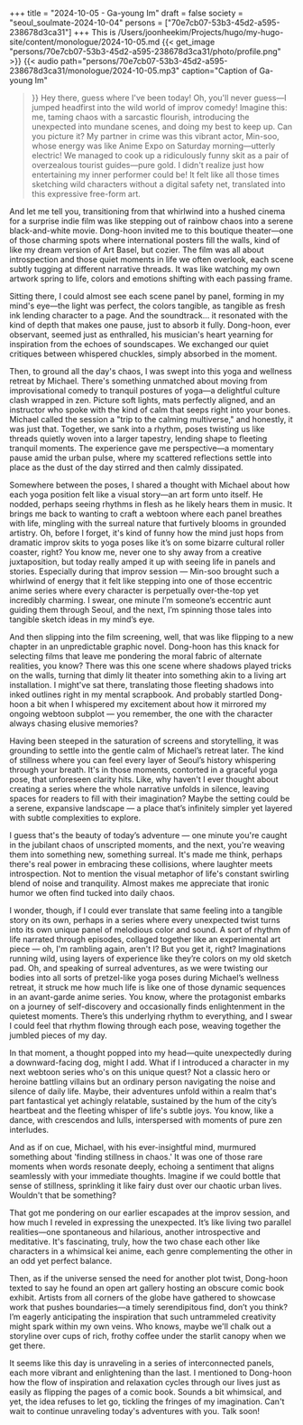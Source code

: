 +++
title = "2024-10-05 - Ga-young Im"
draft = false
society = "seoul_soulmate-2024-10-04"
persons = ["70e7cb07-53b3-45d2-a595-238678d3ca31"]
+++
This is /Users/joonheekim/Projects/hugo/my-hugo-site/content/monologue/2024-10-05.md
{{< get_image "persons/70e7cb07-53b3-45d2-a595-238678d3ca31/photo/profile.png" >}}
{{< audio
    path="persons/70e7cb07-53b3-45d2-a595-238678d3ca31/monologue/2024-10-05.mp3" 
    caption="Caption of Ga-young Im"
>}}
Hey there, guess where I've been today!
Oh, you'll never guess—I jumped headfirst into the wild world of improv comedy! Imagine this: me, taming chaos with a sarcastic flourish, introducing the unexpected into mundane scenes, and doing my best to keep up. Can you picture it? My partner in crime was this vibrant actor, Min-soo, whose energy was like Anime Expo on Saturday morning—utterly electric! We managed to cook up a ridiculously funny skit as a pair of overzealous tourist guides—pure gold. I didn't realize just how entertaining my inner performer could be! It felt like all those times sketching wild characters without a digital safety net, translated into this expressive free-form art.

And let me tell you, transitioning from that whirlwind into a hushed cinema for a surprise indie film was like stepping out of rainbow chaos into a serene black-and-white movie. Dong-hoon invited me to this boutique theater—one of those charming spots where international posters fill the walls, kind of like my dream version of Art Basel, but cozier. The film was all about introspection and those quiet moments in life we often overlook, each scene subtly tugging at different narrative threads. It was like watching my own artwork spring to life, colors and emotions shifting with each passing frame.

Sitting there, I could almost see each scene panel by panel, forming in my mind's eye—the light was perfect, the colors tangible, as tangible as fresh ink lending character to a page. And the soundtrack... it resonated with the kind of depth that makes one pause, just to absorb it fully. Dong-hoon, ever observant, seemed just as enthralled, his musician's heart yearning for inspiration from the echoes of soundscapes. We exchanged our quiet critiques between whispered chuckles, simply absorbed in the moment.

Then, to ground all the day's chaos, I was swept into this yoga and wellness retreat by Michael. There's something unmatched about moving from improvisational comedy to tranquil postures of yoga—a delightful culture clash wrapped in zen. Picture soft lights, mats perfectly aligned, and an instructor who spoke with the kind of calm that seeps right into your bones. Michael called the session a "trip to the calming multiverse," and honestly, it was just that. Together, we sank into a rhythm, poses twisting us like threads quietly woven into a larger tapestry, lending shape to fleeting tranquil moments. The experience gave me perspective—a momentary pause amid the urban pulse, where my scattered reflections settle into place as the dust of the day stirred and then calmly dissipated.

Somewhere between the poses, I shared a thought with Michael about how each yoga position felt like a visual story—an art form unto itself. He nodded, perhaps seeing rhythms in flesh as he likely hears them in music. It brings me back to wanting to craft a webtoon where each panel breathes with life, mingling with the surreal nature that furtively blooms in grounded artistry.
Oh, before I forget, it's kind of funny how the mind just hops from dramatic improv skits to yoga poses like it’s on some bizarre cultural roller coaster, right? You know me, never one to shy away from a creative juxtaposition, but today really amped it up with seeing life in panels and stories. Especially during that improv session — Min-soo brought such a whirlwind of energy that it felt like stepping into one of those eccentric anime series where every character is perpetually over-the-top yet incredibly charming. I swear, one minute I’m someone’s eccentric aunt guiding them through Seoul, and the next, I’m spinning those tales into tangible sketch ideas in my mind’s eye.

And then slipping into the film screening, well, that was like flipping to a new chapter in an unpredictable graphic novel. Dong-hoon has this knack for selecting films that leave me pondering the moral fabric of alternate realities, you know? There was this one scene where shadows played tricks on the walls, turning that dimly lit theater into something akin to a living art installation. I might've sat there, translating those fleeting shadows into inked outlines right in my mental scrapbook. And probably startled Dong-hoon a bit when I whispered my excitement about how it mirrored my ongoing webtoon subplot — you remember, the one with the character always chasing elusive memories?

Having been steeped in the saturation of screens and storytelling, it was grounding to settle into the gentle calm of Michael’s retreat later. The kind of stillness where you can feel every layer of Seoul’s history whispering through your breath. It's in those moments, contorted in a graceful yoga pose, that unforeseen clarity hits. Like, why haven't I ever thought about creating a series where the whole narrative unfolds in silence, leaving spaces for readers to fill with their imagination? Maybe the setting could be a serene, expansive landscape — a place that’s infinitely simpler yet layered with subtle complexities to explore.

I guess that's the beauty of today’s adventure — one minute you're caught in the jubilant chaos of unscripted moments, and the next, you're weaving them into something new, something surreal. It's made me think, perhaps there's real power in embracing these collisions, where laughter meets introspection. Not to mention the visual metaphor of life's constant swirling blend of noise and tranquility. Almost makes me appreciate that ironic humor we often find tucked into daily chaos.

I wonder, though, if I could ever translate that same feeling into a tangible story on its own, perhaps in a series where every unexpected twist turns into its own unique panel of melodious color and sound. A sort of rhythm of life narrated through episodes, collaged together like an experimental art piece — oh, I'm rambling again, aren't I? But you get it, right? Imaginations running wild, using layers of experience like they’re colors on my old sketch pad.
Oh, and speaking of surreal adventures, as we were twisting our bodies into all sorts of pretzel-like yoga poses during Michael’s wellness retreat, it struck me how much life is like one of those dynamic sequences in an avant-garde anime series. You know, where the protagonist embarks on a journey of self-discovery and occasionally finds enlightenment in the quietest moments. There’s this underlying rhythm to everything, and I swear I could feel that rhythm flowing through each pose, weaving together the jumbled pieces of my day.

In that moment, a thought popped into my head—quite unexpectedly during a downward-facing dog, might I add. What if I introduced a character in my next webtoon series who's on this unique quest? Not a classic hero or heroine battling villains but an ordinary person navigating the noise and silence of daily life. Maybe, their adventures unfold within a realm that's part fantastical yet achingly relatable, sustained by the hum of the city’s heartbeat and the fleeting whisper of life's subtle joys. You know, like a dance, with crescendos and lulls, interspersed with moments of pure zen interludes.

And as if on cue, Michael, with his ever-insightful mind, murmured something about 'finding stillness in chaos.' It was one of those rare moments when words resonate deeply, echoing a sentiment that aligns seamlessly with your immediate thoughts. Imagine if we could bottle that sense of stillness, sprinkling it like fairy dust over our chaotic urban lives. Wouldn't that be something?

That got me pondering on our earlier escapades at the improv session, and how much I reveled in expressing the unexpected. It’s like living two parallel realities—one spontaneous and hilarious, another introspective and meditative. It's fascinating, truly, how the two chase each other like characters in a whimsical kei anime, each genre complementing the other in an odd yet perfect balance.

Then, as if the universe sensed the need for another plot twist, Dong-hoon texted to say he found an open art gallery hosting an obscure comic book exhibit. Artists from all corners of the globe have gathered to showcase work that pushes boundaries—a timely serendipitous find, don’t you think? I’m eagerly anticipating the inspiration that such untrammeled creativity might spark within my own veins. Who knows, maybe we'll chalk out a storyline over cups of rich, frothy coffee under the starlit canopy when we get there.

It seems like this day is unraveling in a series of interconnected panels, each more vibrant and enlightening than the last. I mentioned to Dong-hoon how the flow of inspiration and relaxation cycles through our lives just as easily as flipping the pages of a comic book. Sounds a bit whimsical, and yet, the idea refuses to let go, tickling the fringes of my imagination.
Can't wait to continue unraveling today's adventures with you. Talk soon!
